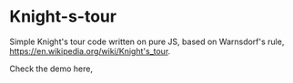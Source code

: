 # Knight-s-tour
Simple Knight's tour code written on pure JS, based on Warnsdorf's rule, https://en.wikipedia.org/wiki/Knight's_tour.

Check the demo here, 
